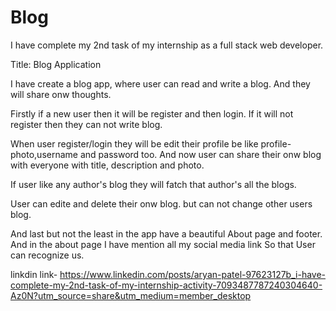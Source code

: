 # Blog
I have complete my 2nd task of my internship as a full stack web developer.

Title: Blog Application 

I have create a blog app, where user can read and write a blog. And they will share onw thoughts.

Firstly if a new user then it will be register and then login. If it will not register then they can not write blog.

When user  register/login they will be edit their profile be like profile-photo,username and password too. And now user can share their onw blog with everyone with title, description and photo.

If user like any author's blog they will fatch that author's all the blogs.

User can edite and delete their onw blog. but can not change other users blog.

And last but not the least in the app have a beautiful About page and footer. And in the about page I have mention all my social media link So that User can recognize us.

linkdin link- https://www.linkedin.com/posts/aryan-patel-97623127b_i-have-complete-my-2nd-task-of-my-internship-activity-7093487787240304640-Az0N?utm_source=share&utm_medium=member_desktop
